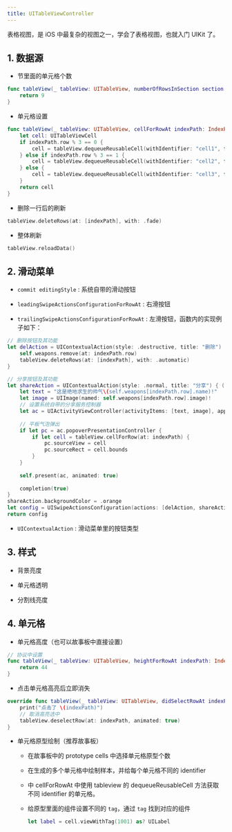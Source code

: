 ```yaml
---
title: UITableViewController
---
```


表格视图，是 iOS 中最复杂的视图之一，学会了表格视图，也就入门 UIKit 了。

## 1. 数据源

- 节里面的单元格个数

```swift
func tableView(_ tableView: UITableView, numberOfRowsInSection section: Int) -> Int {
    return 9
}
```

- 单元格设置

```swift
func tableView(_ tableView: UITableView, cellForRowAt indexPath: IndexPath) -> UITableViewCell {
    let cell: UITableViewCell
    if indexPath.row % 3 == 0 {
        cell = tableView.dequeueReusableCell(withIdentifier: "cell1", for: indexPath)
    } else if indexPath.row % 3 == 1 {
        cell = tableView.dequeueReusableCell(withIdentifier: "cell2", for: indexPath)
    } else {
        cell = tableView.dequeueReusableCell(withIdentifier: "cell3", for: indexPath)
    }
    return cell
}
```

- 删除一行后的刷新

```swift
tableView.deleteRows(at: [indexPath], with: .fade)
```

- 整体刷新

```swift
tableView.reloadData() 
```

## 2. 滑动菜单

- `commit editingStyle` : 系统自带的滑动按钮

- `leadingSwipeActionsConfigurationForRowAt` : 右滑按钮

- `trailingSwipeActionsConfigurationForRowAt` : 左滑按钮，函数内的实现例子如下：

```swift
// 删除按钮及其功能
let delAction = UIContextualAction(style: .destructive, title: "删除") { (_, _, completion) in
	self.weapons.remove(at: indexPath.row)
  	tableView.deleteRows(at: [indexPath], with: .automatic)
}

// 分享按钮及其功能
let shareAction = UIContextualAction(style: .normal, title: "分享") { (_, _, completion) in
	let text = "这是绝地求生的帅气\(self.weapons[indexPath.row].name)!"
	let image = UIImage(named: self.weapons[indexPath.row].image)!
	// 设置系统自带的分享服务控制器
	let ac = UIActivityViewController(activityItems: [text, image], applicationActivities: nil)
            
	// 平板气泡弹出
	if let pc = ac.popoverPresentationController {
		if let cell = tableView.cellForRow(at: indexPath) {
			pc.sourceView = cell
			pc.sourceRect = cell.bounds
  		}
	}
            
	self.present(ac, animated: true)
            
	completion(true)
}
shareAction.backgroundColor = .orange
let config = UISwipeActionsConfiguration(actions: [delAction, shareAction])
return config
```

- `UIContextualAction` : 滑动菜单里的按钮类型

## 3. 样式

- 背景亮度

- 单元格透明

- 分割线亮度

## 4. 单元格

- 单元格高度（也可以故事板中直接设置）

```swift
// 协议中设置
func tableView(_ tableView: UITableView, heightForRowAt indexPath: IndexPath) -> CGFloat {
    return 44
}
```

- 点击单元格高亮后立即消失

```swift
override func tableView(_ tableView: UITableView, didSelectRowAt indexPath: IndexPath) {
    print("点击了 \(indexPath)")
    // 取消高亮选中
    tableView.deselectRow(at: indexPath, animated: true)
}
```

- 单元格原型绘制（推荐故事板）

  - 在故事板中的 prototype cells 中选择单元格原型个数

  - 在生成的多个单元格中绘制样本，并给每个单元格不同的 identifier

  - 中 cellForRowAt 中使用 tableview 的 dequeueReusableCell 方法获取不同 identifier 的单元格。

  - 给原型里面的组件设置不同的 `tag`，通过 `tag` 找到对应的组件

    ```swift
    let label = cell.viewWithTag(1001) as? UILabel
    ```

    

